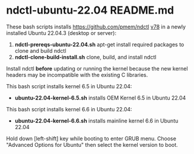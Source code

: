 # ndctl-ubuntu-22.04 README.md

These bash scripts installs https://github.com/pmem/ndctl [v78](https://github.com/pmem/ndctl/commit/a871e6153b11fe63780b37cdcb1eb347b296095c) in a newly installed Ubuntu 22.04.3 (desktop or server):

1. **ndctl-prereqs-ubuntu-22.04.sh** apt-get install required packages to clone and build ndctl
2. **ndctl-clone-build-install.sh** clone, build, and install ndctl

Install ndctl **before** updating or running the kernel because the new kernel headers may be incompatible with the existing C libraries.

This bash script installs kernel 6.5 in Ubuntu 22.04:
- **ubuntu-22.04-kernel-6.5.sh** installs OEM Kernel 6.5 in Ubuntu 22.04

This bash script installs kernel 6.6 in Ubuntu 22.04:
- **ubuntu-22.04-kernel-6.6.sh** installs mainline kernel 6.6 in Ubuntu 22.04

Hold down [left-shift] key while booting to enter GRUB menu.
Choose "Advanced Options for Ubuntu" then select the kernel version to boot.
